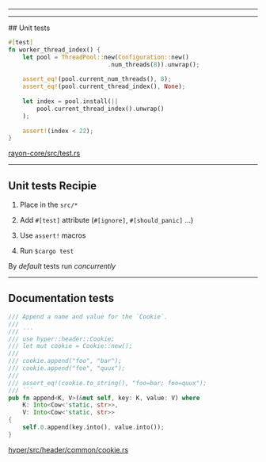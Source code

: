 <!-- .slide: data-background="assets/img/productive.gif" -->

---

<!-- .slide: data-background="assets/img/why_tests_are_important.gif" -->

---

## Unit tests

``` rust
#[test]
fn worker_thread_index() {
    let pool = ThreadPool::new(Configuration::new()
                            .num_threads(8)).unwrap();
    
    assert_eq!(pool.current_num_threads(), 8);
    assert_eq!(pool.current_thread_index(), None);
    
    let index = pool.install(|| 
        pool.current_thread_index().unwrap()
    );
    
    assert!(index < 22);
}
```

[rayon-core/src/test.rs](https://github.com/nikomatsakis/rayon/blob/master/rayon-core/src/test.rs)

---

## Unit tests Recipie

1. Place in the `src/*`

2. Add `#[test]` attribute (`#[ignore]`, `#[should_panic]` ...)

3. Use `assert!` macros

4. Run `$cargo test`

By _default_ tests run _concurrently_

---

## Documentation tests

````rust
/// Append a name and value for the `Cookie`.
///
/// ```
/// use hyper::header::Cookie;
/// let mut cookie = Cookie::new();
///
/// cookie.append("foo", "bar");
/// cookie.append("foo", "quux");
///
/// assert_eq!(cookie.to_string(), "foo=bar; foo=quux");
/// ```
pub fn append<K, V>(&mut self, key: K, value: V) where
    K: Into<Cow<'static, str>>,
    V: Into<Cow<'static, str>>
{
    self.0.append(key.into(), value.into());
}
````

[hyper/src/header/common/cookie.rs](https://github.com/hyperium/hyper/blob/1059eb349a560a4b9b83181acd9db19d1ef42073/src/header/common/cookie.rs)